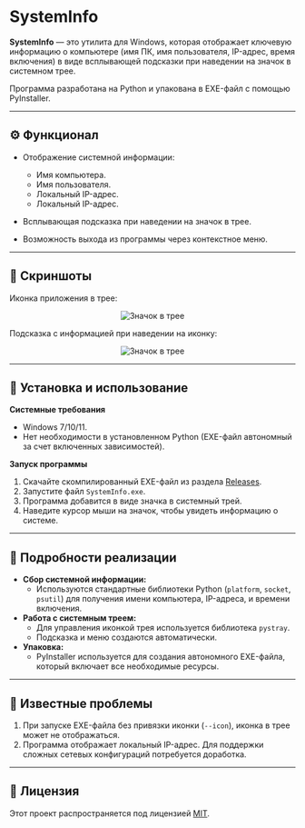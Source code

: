 # SystemInfo  

**SystemInfo** — это утилита для Windows, которая отображает ключевую информацию о компьютере (имя ПК, имя пользователя, IP-адрес, время включения) в виде всплывающей подсказки при наведении на значок в системном трее.

Программа разработана на Python и упакована в EXE-файл с помощью PyInstaller.

---

## **⚙ Функционал**

- Отображение системной информации:  
  - Имя компьютера.
  - Имя пользователя.
  - Локальный IP-адрес.
  - Локальный IP-адрес.

- Всплывающая подсказка при наведении на значок в трее.
- Возможность выхода из программы через контекстное меню.

---

  ## **📸 Скриншоты**

Иконка приложения в трее:
<p align="center">
  <img src="https://github.com/user-attachments/assets/59a9349d-88e2-4da5-bf29-a1e86bcc47e9" alt="Значок в трее">
</p>  

Подсказка с информацией при наведении на иконку:  
<p align="center">
  <img src="https://github.com/user-attachments/assets/d2640219-62dd-4baf-8d24-205474950ee0" alt="Значок в трее">
</p>

---

## **🔧 Установка и использование**

**Системные требования**
- Windows 7/10/11.
- Нет необходимости в установленном Python (EXE-файл автономный за счет включенных зависимостей).

**Запуск программы**
1. Скачайте скомпилированный EXE-файл из раздела [Releases](https://github.com/1minEpowMinX/SysInfo/releases).
2. Запустите файл `SystemInfo.exe`.
3. Программа добавится в виде значка в системный трей.
4. Наведите курсор мыши на значок, чтобы увидеть информацию о системе.

---

## **📖 Подробности реализации**

- **Сбор системной информации:** 
  - Используются стандартные библиотеки Python (`platform`, `socket`, `psutil`) для получения имени компьютера, IP-адреса, и времени включения.
- **Работа с системным треем:**
  - Для управления иконкой трея используется библиотека `pystray`.
  - Подсказка и меню создаются автоматически.
- **Упаковка:**
  - PyInstaller используется для создания автономного EXE-файла, который включает все необходимые ресурсы.

---

## **🚧 Известные проблемы**

1. При запуске EXE-файла без привязки иконки (`--icon`), иконка в трее может не отображаться.
2. Программа отображает локальный IP-адрес. Для поддержки сложных сетевых конфигураций потребуется доработка.

---

## **📜 Лицензия**

Этот проект распространяется под лицензией [MIT](https://github.com/1minEpowMinX/SysInfo/blob/main/LICENSE).
